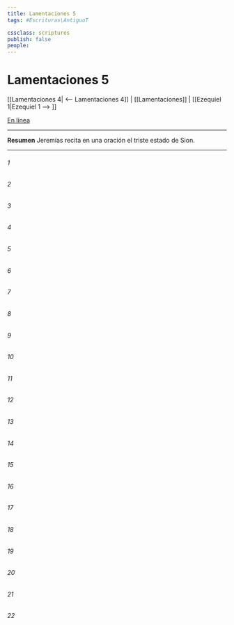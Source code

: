 ```yaml
---
title: Lamentaciones 5
tags: #Escrituras\AntiguoT

cssclass: scriptures
publish: false
people:
---
```


# Lamentaciones 5
[[Lamentaciones 4| <-- Lamentaciones 4]] | [[Lamentaciones]] | [[Ezequiel 1|Ezequiel 1 --> ]]

[En línea](https://churchofjesuschrist.org/study/scriptures/ot/lam/5?lang=spa)

---
__Resumen__
Jeremías recita en una oración el triste estado de Sion.

---
###### 1 


###### 2 


###### 3 


###### 4 


###### 5 


###### 6 


###### 7 


###### 8 


###### 9 


###### 10 


###### 11 


###### 12 


###### 13 


###### 14 


###### 15 


###### 16 


###### 17 


###### 18 


###### 19 


###### 20 


###### 21 


###### 22 


